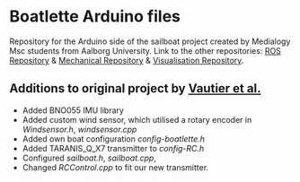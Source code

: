 # Boatlette Arduino files
Repository for the Arduino side of the sailboat project created by Medialogy Msc students from Aalborg University. 
Link to the other repositories: [ROS Repository](https://github.com/H8ste/SailBoatROS) & [Mechanical Repository](https://github.com/H8ste/BoatletteSailBoat-Meca) & [Visualisation Repository](https://github.com/H8ste/Boatplatform-visualisation).
## Additions to original project by [Vautier et al.](https://github.com/Plymouth-Sailboat/SailBoatArduinoInterface)

* Added BNO055 IMU library
* Added custom wind sensor, which utilised a rotary encoder in *Windsensor.h*, *windsensor.cpp*
* Added own boat configuration *config-boatlette.h*
* Added TARANIS_Q_X7 transmitter to *config-RC.h*
* Configured *sailboat.h*, *sailboat.cpp*, 
* Changed *RCControl.cpp* to fit our new transmitter.
